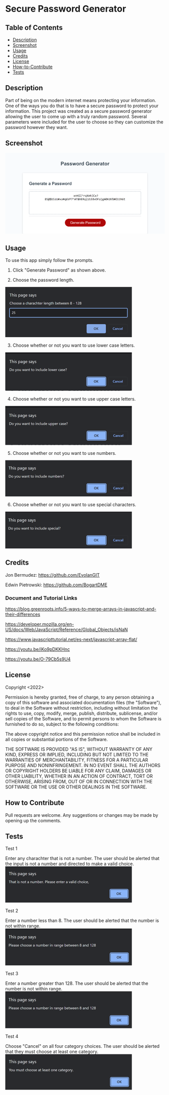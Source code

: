 # Secure Password Generator

## Table of Contents

- [Description](#description)
- [Screenshot](#screenshot)
- [Usage](#usage)
- [Credits](#credits)
- [License](#license)
- [How-to-Contribute](#How-to-Contribute)
- [Tests](#Tests)

## Description

Part of being on the modern internet means protecting your information. One of the ways you do that is to have a secure password to protect your information. This project was created as a secure password generator allowing the user to come up with a truly random password. Several parameters were included for the user to choose so they can customize the password however they want.

## Screenshot

![A picture of th password generstor](assets/Screencap1.png)

## Usage

To use this app simply follow the prompts.

1. Click "Generate Password" as shown above.

2. Choose the password length.

![A picture of password length prompt](assets/Character%20choice.png)

3. Choose whether or not you want to use lower case letters.

![A picture of the choose lower case prompt](assets/Choose%20lower%20case.png)

4. Choose whether or not you want to use upper case letters.

![A picture of the choose upper case prompt](assets/Choose%20upper%20case.png)

5. Choose whether or not you want to use numbers.

![A picture of the choose numbers prompt](assets/Choose%20Numbers.png)

6. Choose whether or not you want to use special characters.

![A picture of the choose special characters prompt](assets/Choose%20Special.png)

## Credits

Jon Bermudez: https://github.com/EvolanGIT

Edwin Pietrowski: https://github.com/BogartDME

### Document and Tutorial Links

https://blog.greenroots.info/5-ways-to-merge-arrays-in-javascript-and-their-differences

https://developer.mozilla.org/en-US/docs/Web/JavaScript/Reference/Global_Objects/isNaN

https://www.javascripttutorial.net/es-next/javascript-array-flat/

https://youtu.be/iKo9pDKKHnc

https://youtu.be/O-79Cb5s9U4

## License

Copyright <2022> <Denart Ifurung>

Permission is hereby granted, free of charge, to any person obtaining a copy of this software and associated documentation files (the "Software"), to deal in the Software without restriction, including without limitation the rights to use, copy, modify, merge, publish, distribute, sublicense, and/or sell copies of the Software, and to permit persons to whom the Software is furnished to do so, subject to the following conditions:

The above copyright notice and this permission notice shall be included in all copies or substantial portions of the Software.

THE SOFTWARE IS PROVIDED "AS IS", WITHOUT WARRANTY OF ANY KIND, EXPRESS OR IMPLIED, INCLUDING BUT NOT LIMITED TO THE WARRANTIES OF MERCHANTABILITY, FITNESS FOR A PARTICULAR PURPOSE AND NONINFRINGEMENT. IN NO EVENT SHALL THE AUTHORS OR COPYRIGHT HOLDERS BE LIABLE FOR ANY CLAIM, DAMAGES OR OTHER LIABILITY, WHETHER IN AN ACTION OF CONTRACT, TORT OR OTHERWISE, ARISING FROM, OUT OF OR IN CONNECTION WITH THE SOFTWARE OR THE USE OR OTHER DEALINGS IN THE SOFTWARE.

## How to Contribute

Pull requests are welcome. Any suggestions or changes may be made by opening up the comments.

## Tests

Test 1

Enter any charachter that is not a number. The user should be alerted that the input is not a number and directed to make a valid choice.
![A picture of an alert prompt saying that the input is not a number](assets/not%20a%20number.png)

Test 2

Enter a number less than 8. The user should be alerted that the number is not within range.
![A picture of an alert prompt saying that the number is not within range.](assets/numRange.png)

Test 3

Enter a number greater than 128. The user should be alerted that the number is not within range.
![A picture of an alert prompt saying that the number is not within range.](assets/numRange.png)

Test 4

Choose "Cancel" on all four category choices. The user should be alerted that they must choose at least one category.
![A picture of an alert prompt saying that they must choose at least one category.](assets/oneCat.png)
